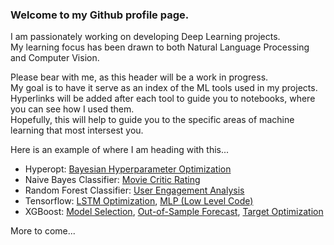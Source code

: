 ### Welcome to my Github profile page.

I am passionately working on developing Deep Learning projects.  
My learning focus has been drawn to both Natural Language Processing and Computer Vision.

Please bear with me, as this header will be a work in progress.  
My goal is to have it serve as an index of the ML tools used in my projects.  
Hyperlinks will be added after each tool to guide you to notebooks, where you can see how I used them.  
Hopefully, this will help to guide you to the specific areas of machine learning that most intersest you.  

Here is an example of where I am heading with this...  
- Hyperopt: [Bayesian Hyperparameter Optimization](https://github.com/christianspybrook/movie_actor_tree_ensembles/blob/master/xgboost/capstone2_xgb_regressor_optimized_target.ipynb) 
- Naive Bayes Classifier: [Movie Critic Rating](https://github.com/christianspybrook/springboard/blob/master/critic_reviews_naive_bayes/naive_bayes_project.ipynb) 
- Random Forest Classifier: [User Engagement Analysis](https://github.com/christianspybrook/springboard/blob/master/user_engagement_feature_importance/relax_challenge.ipynb)
- Tensorflow: [LSTM Optimization](https://github.com/christianspybrook/lstm_sentiment_analysis/blob/master/lstm_model_exploration/lstm_model_exploration_nb/lstm_model_exploration.ipynb), [MLP (Low Level Code)](https://github.com/christianspybrook/springboard/blob/master/game_sales_tensorflow/tf_logging.py)  
- XGBoost: [Model Selection](https://github.com/christianspybrook/movie_actor_tree_ensembles/blob/master/xgboost/capstone2_xgb_regressor_optimized_target.ipynb), [Out-of-Sample Forecast](https://github.com/christianspybrook/movie_actor_tree_ensembles/blob/master/predictions/capstone2_predict_by_year.ipynb), [Target Optimization](https://github.com/christianspybrook/movie_actor_tree_ensembles/blob/master/data_wrangling/capstone2_optimize_target.ipynb)

More to come...
